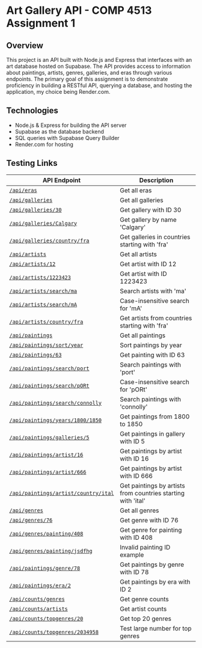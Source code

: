 # Art Gallery API - COMP 4513 Assignment 1

## Overview
This project is an API built with Node.js and Express that interfaces with an art database hosted on Supabase. The API provides access to information about paintings, artists, genres, galleries, and eras through various endpoints. The primary goal of this assignment is to demonstrate proficiency in building a RESTful API, querying a database, and hosting the application, my choice being Render.com.

## Technologies
- Node.js & Express for building the API server
- Supabase as the database backend
- SQL queries with Supabase Query Builder
- Render.com for hosting

## Testing Links

| API Endpoint                              | Description                           |
|------------------------------------------|--------------------------------------|
| [`/api/eras`](https://web3assignment1.onrender.com/api/eras)                               | Get all eras                          |
| [`/api/galleries`](https://web3assignment1.onrender.com/api/galleries)                          | Get all galleries                     |
| [`/api/galleries/30`](https://web3assignment1.onrender.com/api/galleries/30)                       | Get gallery with ID 30                |
| [`/api/galleries/Calgary`](https://web3assignment1.onrender.com/api/galleries/Calgary)                  | Get gallery by name 'Calgary'         |
| [`/api/galleries/country/fra`](https://web3assignment1.onrender.com/api/galleries/country/fra)              | Get galleries in countries starting with 'fra' |
| [`/api/artists`](https://web3assignment1.onrender.com/api/artists)                            | Get all artists                       |
| [`/api/artists/12`](https://web3assignment1.onrender.com/api/artists/12)                         | Get artist with ID 12                 |
| [`/api/artists/1223423`](https://web3assignment1.onrender.com/api/artists/1223423)                    | Get artist with ID 1223423            |
| [`/api/artists/search/ma`](https://web3assignment1.onrender.com/api/artists/search/ma)                  | Search artists with 'ma'              |
| [`/api/artists/search/mA`](https://web3assignment1.onrender.com/api/artists/search/mA)                  | Case-insensitive search for 'mA'      |
| [`/api/artists/country/fra`](https://web3assignment1.onrender.com/api/artists/country/fra)                | Get artists from countries starting with 'fra' |
| [`/api/paintings`](https://web3assignment1.onrender.com/api/paintings)                          | Get all paintings                     |
| [`/api/paintings/sort/year`](https://web3assignment1.onrender.com/api/paintings/sort/year)                | Sort paintings by year                |
| [`/api/paintings/63`](https://web3assignment1.onrender.com/api/paintings/63)                       | Get painting with ID 63               |
| [`/api/paintings/search/port`](https://web3assignment1.onrender.com/api/paintings/search/port)              | Search paintings with 'port'          |
| [`/api/paintings/search/pORt`](https://web3assignment1.onrender.com/api/paintings/search/pORt)              | Case-insensitive search for 'pORt'    |
| [`/api/paintings/search/connolly`](https://web3assignment1.onrender.com/api/paintings/search/connolly)          | Search paintings with 'connolly'      |
| [`/api/paintings/years/1800/1850`](https://web3assignment1.onrender.com/api/paintings/years/1800/1850)          | Get paintings from 1800 to 1850       |
| [`/api/paintings/galleries/5`](https://web3assignment1.onrender.com/api/paintings/galleries/5)              | Get paintings in gallery with ID 5    |
| [`/api/paintings/artist/16`](https://web3assignment1.onrender.com/api/paintings/artist/16)                | Get paintings by artist with ID 16    |
| [`/api/paintings/artist/666`](https://web3assignment1.onrender.com/api/paintings/artist/666)               | Get paintings by artist with ID 666   |
| [`/api/paintings/artist/country/ital`](https://web3assignment1.onrender.com/api/paintings/artist/country/ital)      | Get paintings by artists from countries starting with 'ital' |
| [`/api/genres`](https://web3assignment1.onrender.com/api/genres)                             | Get all genres                        |
| [`/api/genres/76`](https://web3assignment1.onrender.com/api/genres/76)                          | Get genre with ID 76                  |
| [`/api/genres/painting/408`](https://web3assignment1.onrender.com/api/genres/painting/408)                | Get genre for painting with ID 408    |
| [`/api/genres/painting/jsdfhg`](https://web3assignment1.onrender.com/api/genres/painting/jsdfhg)             | Invalid painting ID example           |
| [`/api/paintings/genre/78`](https://web3assignment1.onrender.com/api/paintings/genre/78)                 | Get paintings by genre with ID 78     |
| [`/api/paintings/era/2`](https://web3assignment1.onrender.com/api/paintings/era/2)                    | Get paintings by era with ID 2        |
| [`/api/counts/genres`](https://web3assignment1.onrender.com/api/counts/genres)                      | Get genre counts                      |
| [`/api/counts/artists`](https://web3assignment1.onrender.com/api/counts/artists)                     | Get artist counts                     |
| [`/api/counts/topgenres/20`](https://web3assignment1.onrender.com/api/counts/topgenres/20)                | Get top 20 genres                     |
| [`/api/counts/topgenres/2034958`](https://web3assignment1.onrender.com/api/counts/topgenres/2034958)           | Test large number for top genres      |

